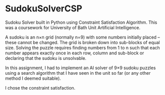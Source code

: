 # SudokuSolverCSP
Sudoku Solver built in Python using Constraint Satisfaction Algorithm. This was a coursework for University of Bath Unit Artificial Intelligence. 

A sudoku is an n×n grid (normally n=9) with some numbers initially placed – these cannot be changed. The grid is broken down into sub-blocks of equal size. Solving the puzzle requires finding numbers from 1 to n such that each number appears exactly once in each row, column and sub-block or declaring that the sudoku is unsolvable.

In this assignment, I had to implement an AI solver of 9×9 sudoku puzzles using a search algorithm that I have seen in the unit so far (or any other method I deemed suitable).

I chose the constraint satisfaction. 
